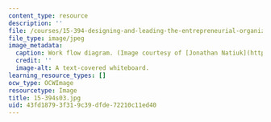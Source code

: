 ```yaml
---
content_type: resource
description: ''
file: /courses/15-394-designing-and-leading-the-entrepreneurial-organization-spring-2003/43fd18793f319c39dfde72210c11ed40_15-394s03.jpg
file_type: image/jpeg
image_metadata:
  caption: Work flow diagram. (Image courtesy of [Jonathan Natiuk](http://www.freeimages.com/photo/workflow-1457844).)
  credit: ''
  image-alt: A text-covered whiteboard.
learning_resource_types: []
ocw_type: OCWImage
resourcetype: Image
title: 15-394s03.jpg
uid: 43fd1879-3f31-9c39-dfde-72210c11ed40
---
```

